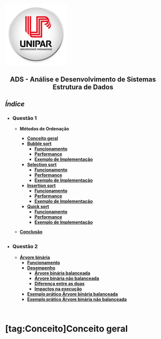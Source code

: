 ![Alt text ](/img/unipar.png "teste") 
<div align='center'><b><h2>ADS - Análise e Desenvolvimento de Sistemas
<b><br>Estrutura de Dados</h2></div>


*<h2>Índice</h2>*

 - <h3>Questão 1</h3>

    - Métodos de Ordenação
	    - [Conceito geral]( #ConceitoGeral)
	    - [Bubble sort](https://github.com/MatheusFuzi/EstruturadeDados2AARE/blob/master/Ordering%20Methods/Bubble%20Sort.md)
		    - [Funcionamento]()
		    - [Performance]()
		    - [Exemplo de Implementação]()
	    - [Selection sort]()
		    - [Funcionamento]()
		    - [Performance]()
		    - [Exemplo de Implementação]()
	    - [Insertion sort]()
		    - [Funcionamento]()
		    - [Performance]()
		    - [Exemplo de Implementação]()
	    - [Quick sort]()
		    - [Funcionamento]()
		    - [Performance]()
		    - [Exemplo de Implementação]()

	 - [Conclusão]()
	 ##
		 
- <h3>Questão 2</h3>

	 - [Árvore binária]()
		 - [Funcionamento]()
		 - [Desempenho ]()
			 - [Árvore binária balanceada]()
			 - [Árvore binária não balanceada]()
			 - [Diferença entre as duas]()
			 - [Impactos na execução]()
		- [Exemplo prático Árvore binária balanceada]()
		- [Exemplo prático Árvore binária não balanceada]()

<br>


 # [tag:Conceito]Conceito geral

		  

	  

<!--stackedit_data:
eyJoaXN0b3J5IjpbLTEzNzQ4MDQ5MjksLTE2MTU0OTUyNjMsLT
E0MDg2MjEyNTksMTc1MDUzNTcwMSwxMTg4NTA4NzU5LC0xMTI4
MTI2NjE1LDE0MzIzNzU0NTgsMTY3MzExNzQ3MiwtNjM1MDg4MD
Q0LDE2MTkwODMzODIsMTQ4MjU1MTExNSwxMTY4MTE2NTIsOTk5
MjU4NjU1LC0zMzI0NTUzNjNdfQ==
-->